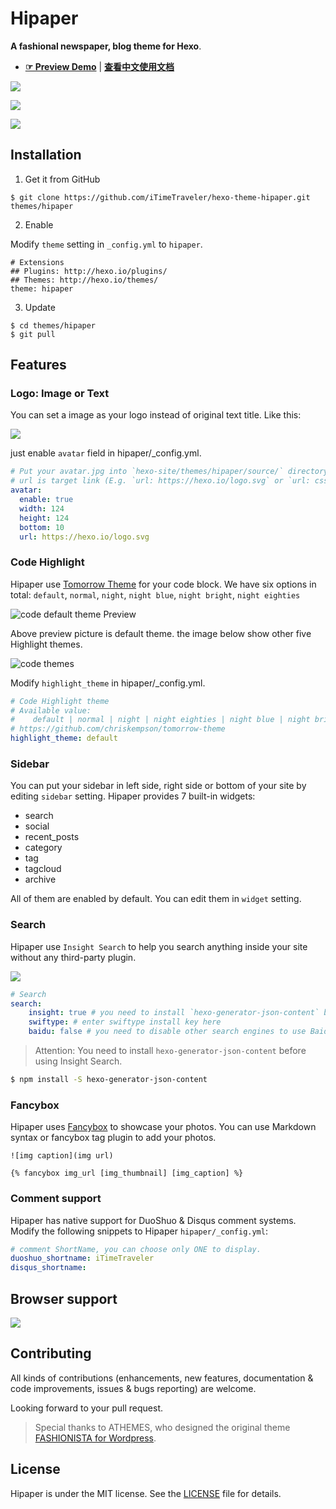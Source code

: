 # Hipaper

**A fashional newspaper, blog theme for Hexo**. 

- [**☞ Preview Demo**](https://itimetraveler.github.io/hexo-theme-hipaper/) | [**查看中文使用文档**](https://github.com/iTimeTraveler/hexo-theme-hipaper/blob/master/README.cn.md)


![](https://raw.githubusercontent.com/iTimeTraveler/iTimeTraveler.github.io/master/gallery/hipaper-demo-screen.png)

![](https://raw.githubusercontent.com/iTimeTraveler/hexo-theme-hipaper/master/source/preview/mobile-preview.png)

![](https://raw.githubusercontent.com/iTimeTraveler/hexo-theme-hipaper/master/source/preview/hipaper-preview.png)


<!--more-->

## Installation

 1. Get it from GitHub

 ```shell
 $ git clone https://github.com/iTimeTraveler/hexo-theme-hipaper.git themes/hipaper
 ```
 2. Enable

 Modify `theme` setting in `_config.yml` to `hipaper`.
 ```
 # Extensions
 ## Plugins: http://hexo.io/plugins/
 ## Themes: http://hexo.io/themes/
 theme: hipaper
 ```
 3. Update

 ```shell
 $ cd themes/hipaper
 $ git pull
 ```



## Features


### Logo: Image or Text

You can set a image as your logo instead of original text title. Like this:

![](https://raw.githubusercontent.com/iTimeTraveler/hexo-theme-hipaper/master/source/preview/logo-preview.jpg)

just enable `avatar` field in hipaper/_config.yml.

```yml
# Put your avatar.jpg into `hexo-site/themes/hipaper/source/` directory.
# url is target link (E.g. `url: https://hexo.io/logo.svg` or `url: css/images/mylogo.jpg`)
avatar: 
  enable: true
  width: 124
  height: 124
  bottom: 10
  url: https://hexo.io/logo.svg
```


### Code Highlight

Hipaper use [Tomorrow Theme](https://github.com/chriskempson/tomorrow-theme) for your code block. We have six options in total: `default`, `normal`, `night`, `night blue`, `night bright`, `night eighties`

![code `default` theme Preview](https://raw.githubusercontent.com/iTimeTraveler/hexo-theme-hipaper/master/source/preview/code-theme-default.png)

Above preview picture is default theme. the image below show other five Highlight themes.

![code themes](https://raw.githubusercontent.com/iTimeTraveler/hexo-theme-hipaper/master/source/preview/code-theme.jpg?raw=true)

Modify `highlight_theme` in hipaper/_config.yml.

```yml
# Code Highlight theme
# Available value:
#    default | normal | night | night eighties | night blue | night bright
# https://github.com/chriskempson/tomorrow-theme
highlight_theme: default
```



### Sidebar

You can put your sidebar in left side, right side or bottom of your site by editing `sidebar` setting.
Hipaper provides 7 built-in widgets:

- search
- social
- recent_posts
- category
- tag
- tagcloud
- archive

All of them are enabled by default. You can edit them in `widget` setting.


### Search

Hipaper use `Insight Search` to help you search anything inside your site without any third-party plugin.

![](https://raw.githubusercontent.com/iTimeTraveler/hexo-theme-hipaper/master/source/preview/search-preview.png)

```yml
# Search
search:
    insight: true # you need to install `hexo-generator-json-content` before using Insight Search
    swiftype: # enter swiftype install key here
    baidu: false # you need to disable other search engines to use Baidu search, options: true, false
```

> Attention: You need to install `hexo-generator-json-content` before using Insight Search.

```bash
$ npm install -S hexo-generator-json-content
```


### Fancybox

Hipaper uses [Fancybox] to showcase your photos. You can use Markdown syntax or fancybox tag plugin to add your photos.

```
![img caption](img url)

{% fancybox img_url [img_thumbnail] [img_caption] %}
```

### Comment support

Hipaper has native support for DuoShuo & Disqus comment systems. Modify the following snippets to Hipaper `hipaper/_config.yml`:

```yml
# comment ShortName, you can choose only ONE to display.
duoshuo_shortname: iTimeTraveler
disqus_shortname: 
```



## Browser support

![](https://raw.githubusercontent.com/iTimeTraveler/hexo-theme-hipaper/master/source/preview/browser-support.png?raw=true)



## Contributing

All kinds of contributions (enhancements, new features, documentation & code improvements, issues & bugs reporting) are welcome.

Looking forward to your pull request.

> Special thanks to ATHEMES, who designed the original theme [FASHIONISTA for Wordpress](http://athemes.com/theme/fashionista/).


## License

Hipaper is under the MIT license. See the [LICENSE](https://github.com/iTimeTraveler/hexo-theme-hipaper/blob/master/LICENSE) file for details.


[Hexo]: https://hexo.io/
[Fancybox]: http://fancyapps.com/fancybox/
[Font Awesome]: http://fontawesome.io/
